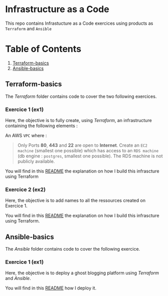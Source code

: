 # Infrastructure as a Code


This repo contains Infrastucture as a Code exercices using products as `Terraform` and `Ansible`


# Table of Contents
1. [Terraform-basics](https://github.com/OlivierPaulo/DDChallenges#Terraform-basics)
2. [Ansible-basics](https://github.com/OlivierPaulo/DDChallenges#Ansible-basics)


## Terraform-basics

The *Terraform* folder contains code to cover the two following exercices. 

### Exercice 1 (ex1)

Here, the objective is to fully create, using _Terraform_, an infrastructure containing the following elements :

An AWS `VPC` where : 
> Only Ports **80**, **443** and **22** are open to **Internet**.
  > Create an `EC2 machine` (smallest one possible) which has access to an `RDS machine` (db engine : `postgres`, smallest one possible). The RDS machine is not publicly available.

You will find in this [README](https://github.com/OlivierPaulo/DDChallenges/tree/main/Terraform/ex1#terraform-basics) the explanation on how I build this infrascture using Terraform

### Exercice 2 (ex2)

Here, the objective is to add names to all the ressources created on Exercice 1.

You will find in this [README](https://github.com/OlivierPaulo/DDChallenges/tree/main/Terraform/ex2#terraform-basics) the explanation on how I build this infrascture using Terraform.


## Ansible-basics

The *Ansible* folder contains code to cover the following exercice.

### Exercice 1 (ex1)

Here, the objective is to deploy a ghost blogging platform using _Terraform_ and _Ansible_.

You will find in this [README](https://github.com/OlivierPaulo/DDChallenges/tree/main/Ansible/ex1#ansible-basics) how I deploy it.


